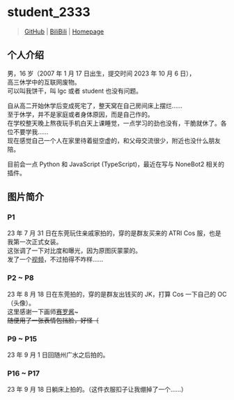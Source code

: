 # student_2333

> [GitHub](https://github.com/lgc2333) | [BiliBili](https://space.bilibili.com/257534706) | [Homepage](https://lgc2333.top)

## 个人介绍

男，16 岁（2007 年 1 月 17 日出生，提交时间 2023 年 10 月 6 日），  
高三休学中的互联网废物。  
可以叫我饼干，叫 lgc 或者 student 也没有问题。

自从高二开始休学后变成死宅了，整天窝在自己房间床上摆烂……  
至于休学，并不是家庭或者身体原因，而是自己作的。  
在学校整天晚上熬夜玩手机白天上课睡觉，一点学习的劲也没有，干脆就休了。各位不要学我……  
现在感觉自己一个人在家里待着挺空虚的，和父母交流很少，附近也没什么朋友陪。

目前会一点 Python 和 JavaScript (TypeScript)，最近在写与 NoneBot2 相关的插件。

## 图片简介

### P1

23 年 7 月 31 日在东莞玩住亲戚家拍的，穿的是群友买来的 ATRI Cos 服，也是我第一次正式女装。  
这张调了一下对比度和曝光，因为原图灰蒙蒙的。  
发了一个[视频](https://www.bilibili.com/video/BV1VX4y1J7vE)，不过拍得不咋样……

### P2 \~ P8

23 年 8 月 18 日在东莞拍的，穿的是群友出钱买的 JK，打算 Cos 一下自己的 OC（头像）。  
这里感谢一下画师[赛罗酱](https://www.miyoushe.com/dby/accountCenter/postList?id=273916923)~  
~~随便用了一张表情包挡脸，好怪（~~

### P9 \~ P15

23 年 9 月 1 日回随州广水之后拍的。

### P16 \~ P17

23 年 9 月 18 日躺床上拍的。（这件衣服扣子让我绷掉了一个……）
